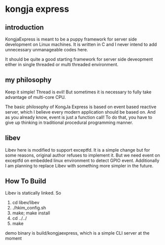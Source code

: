 # kongja express

## introduction
KongjaExpress is meant to be a puppy framework for server side development on Linux machines.
It is written in C and I never intend to add unnecessary unmanageable codes here.

It should be quite a good starting framework for server side deveopment either in single threaded or multi threaded environment.

## my philosophy
Keep it simple!
Thread is evil! But sometimes it is necessary to fully take advantage of multi-core CPU.

The basic philosophy of KongJa Express is based on event based reactive server, which I believe every modern application should be based on.
And as you already know, event is just a function call! To do that, you have to give up thinking in traditional procedural programming manner.

## libev
Libev here is modified to support exceptfd. It is a simple change but for some reasons, original author refuses to implement it. But we need event on exceptfd on embedded linux environment to detect GPIO event.
Additionally I am planning to replace Libev with something more simpler in the future.

## How To Build
Libev is statically linked. So

1. cd libev/libev
2. ./hkim_config.sh
3. make; make install
3. cd ../../
4. make

  demo binary is build/kongjaexpress, which is a simple CLI server at
  the moment
